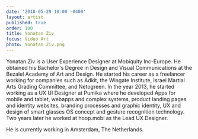 ```yaml
---
date: '2018-05-29 10:00 -0400'
layout: artist
published: true
order: 100
title: Yonatan Ziv
focus: Video Art
photo: Yonatan Ziv.png
---
```

Yonatan Ziv is a User Experience Designer at Mobiquity Inc-Europe. He obtained his Bachelor's Degree in Design and Visual Communications at the Bezalel Academy of Art and Design. He started his career as a freelancer working for companies such as Adkit, the Wingate Institute, Israel Martial Arts Grading Committee, and Netogreen. In the year 2013, he started working as a UX UI Designer at Pumika where he developed Apps for mobile and tablet, webapps and complex systems, product landing pages and identity websites, branding processes and graphic identity, UX and design of smart glasses OS concept and gesture recognition technology. Two years later he worked at hoop.mobi as the Lead UX Designer. 

He is currently working in Amsterdam, The Netherlands. 
